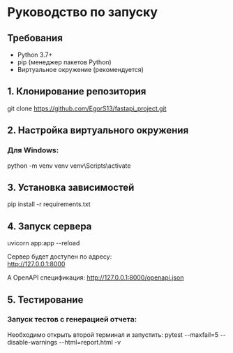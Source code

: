 # Руководство по запуску

## Требования
- Python 3.7+
- pip (менеджер пакетов Python)
- Виртуальное окружение (рекомендуется)

## 1. Клонирование репозитория
git clone https://github.com/EgorS13/fastapi_project.git

## 2. Настройка виртуального окружения
### Для Windows:
python -m venv venv
venv\Scripts\activate

## 3. Установка зависимостей
pip install -r requirements.txt

## 4. Запуск сервера
uvicorn app:app --reload

Сервер будет доступен по адресу:  
http://127.0.0.1:8000

А OpenAPI спецификация:
http://127.0.0.1:8000/openapi.json

## 5. Тестирование
### Запуск тестов с генерацией отчета:
Необходимо открыть второй терминал и запустить:
pytest --maxfail=5 --disable-warnings --html=report.html -v
